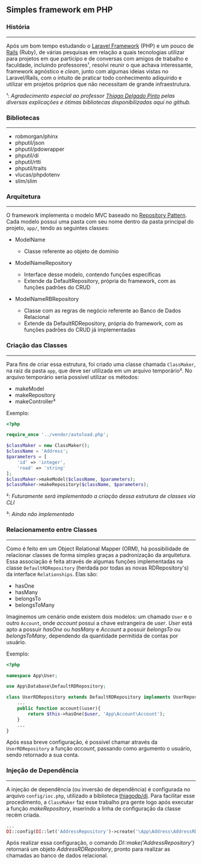 ## Simples framework em PHP ##

### História ###
----------------
Após um bom tempo estudando o [Laravel Framework](https://github.com/laravel/laravel) (PHP) e um pouco de [Rails](https://github.com/rails/rails) (Ruby), de várias pesquisas em relação a quais tecnologias utilizar para projetos em que participo e 
de conversas com amigos de trabalho e faculdade, incluindo professores¹, resolvi reunir o que achava interessante, framework agnóstico e *clean*, junto com algumas ideias vistas no 
Laravel/Rails, com o intuito de praticar todo conhecimento adiquirido e utilizar em projetos próprios que não necessitam de grande infraestrutura. 

¹: *Agradecimento especial ao professor [Thiago Delgado Pinto](https://github.com/thiagodp) pelas diversas explicações e ótimas bibliotecas disponibilizadas aqui no github.*

### Bibliotecas ###
-------------------
- robmorgan/phinx
- phputil/json
- phputil/pdowrapper
- phputil/di
- phputil/rtti
- phputil/traits
- vlucas/phpdotenv
- slim/slim

### Arquitetura ###
-------------------
O framework implementa o modelo MVC baseado no [Repository Pattern](https://github.com/domnikl/DesignPatternsPHP/tree/master/More/Repository).
Cada modelo possui uma pasta com seu nome dentro da pasta principal do projeto, ```app/```, tendo as seguintes classes:

- ModelName
    - Classe referente ao objeto de domínio
    
- ModelNameRepository
    - Interface desse modelo, contendo funções específicas
    - Extende da DefaultRepository, própria do framework, com as funções padrões do CRUD
    
- ModelNameRBRepository
    -   Classe com as regras de negócio referente ao Banco de Dados Relacional
    -   Extende da DefaultRDRepository, própria do framework, com as funções padrões do CRUD já implementadas
    
### Criação das Classes ###
---------------------------
Para fins de criar essa estrutura, foi criado uma classe chamada ```ClassMaker```, na raiz da pasta ```app```, que deve ser utilizada em um arquivo temporário².
No arquivo temporário seria possível utilizar os métodos:

- makeModel
- makeRepository
- makeController³
    
Exemplo:

```php
<?php

require_once '../vendor/autoload.php';

$classMaker = new ClassMaker();
$className = 'Address';
$parameters = [
    'id' => 'integer',
    'road' => 'string'
];
$classMaker->makeModel($className, $parameters);
$classMaker->makeRepository($className, $parameters);
```
 
²: *Futuramente será implementado a criação dessa estrutura de classes via CLI*

³: *Ainda não implementado*

### Relacionamento entre Classes ###
------------------------------------
Como é feito em um Object Relational Mapper (ORM), há possibilidade de relacionar classes de forma simples graças a padronização da arquitetura.
Essa associação é feita através de algumas funções implementadas na classe ```DefaultRDRepository``` (herdada por todas as novas RDRepository's) da interface ```Relationships```. Elas são:

- hasOne
- hasMany
- belongsTo
- belongsToMany

Imaginemos um cenário onde existem dois modelos: um chamado ```User``` e o outro ```Account```, onde *account* possui a chave estrangeira de *user*. 
*User* está apto a possuir *hasOne* ou *hasMany* e *Account* a possuir *belongsTo* ou *belongsToMany*, dependendo da quantidade permitida de contas por usuário.

Exemplo:

```php
<?php

namespace App\User;

use App\Database\DefaultRDRepository;

class UserRDRepository extends DefaultRDRepository implements UserRepository {
	...
	public function account(&user){
        return $this->hasOne($user, 'App\Account\Account');
    }
	...
}
```

Após essa breve configuração, é possível chamar através da ```UserRDRepository``` a função *account*, passando como argumento o usuário, sendo retornado a sua conta.

### Injeção de Dependência ###
-------------------------------
A injeção de dependência (ou inversão de dependência) é configurada no arquivo ```config/ioc.php```, utilizado a biblioteca [thiagodp/di](https://github.com/thiagodp/di).
Para facilitar esse procedimento, a ```ClassMaker``` faz esse trabalho pra gente logo após executar a função *makeRepository*, inserindo a linha de configuração da classe recém criada.

```php
...
DI::config(DI::let('AddressRepository')->create('\App\Address\AddressRDRepository')->shared());
```

Após realizar essa configuração, o comando *DI::make('AddressRepository')* retornará um objeto *AddressRDRepository*, pronto para realizar as chamadas ao banco de dados relacional.